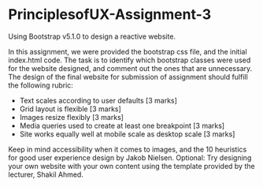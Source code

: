# PrinciplesofUX-Assignment-3
Using Bootstrap v5.1.0 to design a reactive website.

In this assignment, we were provided the bootstrap css file, and the initial index.html code. 
The task is to identify which bootstrap classes were used for the website designed, and comment out the ones that are unnecessary. 
The design of the final website for submission of assignment should fulfill the following rubric:
  <ul>
    <li>Text scales according to user defaults [3 marks]</li>
    <li>Grid layout is flexible [3 marks]</li>
    <li>Images resize flexibly [3 marks]</li>
    <li>Media queries used to create at least one breakpoint [3 marks]</li>
    <li>Site works equally well at mobile scale as desktop scale [3 marks]</li>
  </ul>

Keep in mind accessibility when it comes to images, and the 10 heuristics for good user experience design by Jakob Nielsen.
Optional: Try designing your own website with your own content using the template provided by the lecturer, Shakil Ahmed.
